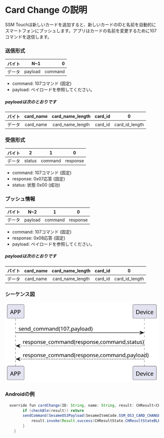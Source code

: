# Card Change の説明
SSM Touchは新しいカードを追加すると、新しいカードのIDと名前を自動的にスマートフォンにプッシュします。アプリはカードの名前を変更するために107コマンドを送信します。

### 送信形式

|  バイト  |      N~1 |       0 |
|:------:|---------:|--------:|
| データ   | payload	 | command |

- command: 107コマンド (固定)
- payload: ペイロードを参照してください。

##### **payloadは次のとおりです**

|  バイト  |     card_name| card_name_length| card_id|     0 |
|:------:|:---------:|:--------:|:--------:|:--------:|
| データ   | card_name	 | card_name_length |card_id|card_id_length|

### 受信形式

| バイト  |    2 |   1   |     0      |
|:---:|:----:|:----:|:-----:|
| データ |  status  | command |response   |
- command: 107コマンド (固定)
- response: 0x07応答 (固定)
- status: 状態 0x00 (成功)

### プッシュ情報

|  バイト  |   N~2    |    1    |    0     |
|:------:|:--------:|:--------:|:--------:|
| データ   | payload	 | command |response  |
- command: 107コマンド (固定)
- response: 0x08応答 (固定)
- payload: ペイロードを参照してください。

##### **payloadは次のとおりです**

|  バイト  |     card_name| card_name_length| card_id|     0 |
|:------:|:---------:|:--------:|:--------:|:--------:|
| データ   | card_name	 | card_name_length |card_id|card_id_length|

### シーケンス図
![icon](card_change.svg)

### Androidの例

``` java
  override fun cardChange(ID: String, name: String, result: CHResult<CHEmpty>) {
        if (checkBle(result)) return
        sendCommand(SesameOS3Payload(SesameItemCode.SSM_OS3_CARD_CHANGE.value, byteArrayOf(ID.hexStringToByteArray().size.toByte()) + ID.hexStringToByteArray() + name.toByteArray())) { res ->
            result.invoke(Result.success(CHResultState.CHResultStateBLE(CHEmpty())))
        }
    }

